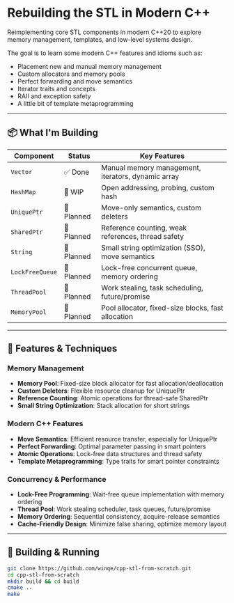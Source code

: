 
# Rebuilding the STL in Modern C++

Reimplementing core STL components in modern C++20 to explore memory management, templates, and low-level systems design.

The goal is to learn some modern C++ features and idioms such as:
- Placement new and manual memory management
- Custom allocators and memory pools
- Perfect forwarding and move semantics
- Iterator traits and concepts
- RAII and exception safety
- A little bit of template metaprogramming

---

## 📦 What I'm Building

| Component        | Status      | Key Features                                              |
|------------------|-------------|-----------------------------------------------------------|
| `Vector`         | ✅ Done     | Manual memory management, iterators, dynamic array       |
| `HashMap`        | 🚧 WIP      | Open addressing, probing, custom hash                    |
| `UniquePtr`      | 🧠 Planned  | Move-only semantics, custom deleters                     |
| `SharedPtr`      | 🧠 Planned  | Reference counting, weak references, thread safety       |
| `String`         | 🧠 Planned  | Small string optimization (SSO), move semantics          |
| `LockFreeQueue`  | 🧠 Planned  | Lock-free concurrent queue, memory ordering              |
| `ThreadPool`     | 🧠 Planned  | Work stealing, task scheduling, future/promise           |
| `MemoryPool`     | 🧠 Planned  | Pool allocator, fixed-size blocks, fast allocation       |

---
## 🚀 Features & Techniques

### Memory Management
- **Memory Pool**: Fixed-size block allocator for fast allocation/deallocation
- **Custom Deleters**: Flexible resource cleanup for UniquePtr
- **Reference Counting**: Atomic operations for thread-safe SharedPtr
- **Small String Optimization**: Stack allocation for short strings

### Modern C++ Features
- **Move Semantics**: Efficient resource transfer, especially for UniquePtr
- **Perfect Forwarding**: Optimal parameter passing in smart pointers
- **Atomic Operations**: Lock-free data structures and thread safety
- **Template Metaprogramming**: Type traits for smart pointer constraints

### Concurrency & Performance
- **Lock-Free Programming**: Wait-free queue implementation with memory ordering
- **Thread Pool**: Work stealing scheduler, task queues, future/promise
- **Memory Ordering**: Sequential consistency, acquire-release semantics
- **Cache-Friendly Design**: Minimize false sharing, optimize memory layout
---

## 🔧 Building & Running

```bash
git clone https://github.com/winqe/cpp-stl-from-scratch.git
cd cpp-stl-from-scratch
mkdir build && cd build
cmake ..
make
